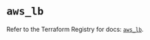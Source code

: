 # `aws_lb`

Refer to the Terraform Registry for docs: [`aws_lb`](https://registry.terraform.io/providers/hashicorp/aws/6.6.0/docs/resources/lb).
